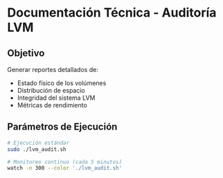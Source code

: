# Documentación Técnica - Auditoría LVM

## Objetivo
Generar reportes detallados de:
- Estado físico de los volúmenes
- Distribución de espacio
- Integridad del sistema LVM
- Métricas de rendimiento

## Parámetros de Ejecución
```bash
# Ejecución estándar
sudo ./lvm_audit.sh

# Monitoreo continuo (cada 5 minutos)
watch -n 300 --color './lvm_audit.sh'